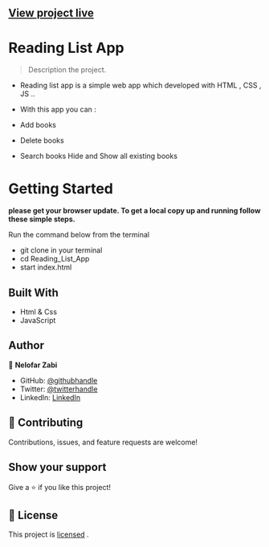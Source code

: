 
## [View project live](https://nelofarzabi.github.io/Reading_List_App/)

# Reading List App 

> Description the project.
- Reading list app is a simple web app which developed with HTML , CSS , JS ..
- With this app you can :

- Add books 
- Delete books 
- Search books 
 Hide and Show all existing books 

# Getting Started

**please get your browser update. To get a local copy up and running follow these simple steps.**

Run the command below from the terminal

- git clone in your terminal
- cd Reading_List_App
- start index.html

## Built With

- Html & Css
- JavaScript

## Author

👤 **Nelofar Zabi**

- GitHub: [@githubhandle](https://github.com/Nelofarzabi)
- Twitter: [@twitterhandle](https://twitter.com/NelofarZabi)
- LinkedIn: [LinkedIn](https://www.linkedin.com/in/nelofar-zabi-1a1066213)

## 🤝 Contributing

Contributions, issues, and feature requests are welcome!

## Show your support

Give a ⭐️ if you like this project!

## 📝 License

This project is 
[licensed](https://github.com/Nelofarzabi/Reading_List_App/blob/main/LICENSE) .
